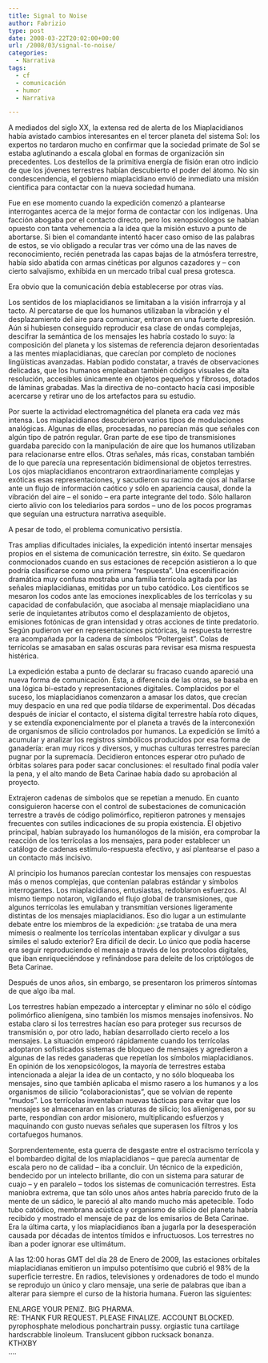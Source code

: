 ```yaml
---
title: Signal to Noise
author: Fabrizio
type: post
date: 2008-03-22T20:02:00+00:00
url: /2008/03/signal-to-noise/
categories:
  - Narrativa
tags:
  - cf
  - comunicación
  - humor
  - Narrativa

---
```

A mediados del siglo XX, la extensa red de alerta de los Miaplacidianos había avistado cambios interesantes en el tercer planeta del sistema Sol: los expertos no tardaron mucho en confirmar que la sociedad primate de Sol se estaba aglutinando a escala global en formas de organización sin precedentes. Los destellos de la primitiva energía de fisión eran otro indicio de que los jóvenes terrestres habían descubierto el poder del átomo. No sin condescendencia, el gobierno miaplacidiano envió de inmediato una misión científica para contactar con la nueva sociedad humana.

Fue en ese momento cuando la expedición comenzó a plantearse interrogantes acerca de la mejor forma de contactar con los indígenas. Una facción abogaba por el contacto directo, pero los xenopsicólogos se habían opuesto con tanta vehemencia a la idea que la misión estuvo a punto de abortarse. Si bien el comandante intentó hacer caso omiso de las palabras de estos, se vio obligado a recular tras ver cómo una de las naves de reconocimiento, recién penetrada las capas bajas de la atmósfera terrestre, había sido abatida con armas cinéticas por algunos cazadores y &#8211; con cierto salvajismo, exhibida en un mercado tribal cual presa grotesca.

Era obvio que la comunicación debía establecerse por otras vías.

Los sentidos de los miaplacidianos se limitaban a la visión infrarroja y al tacto. Al percatarse de que los humanos utilizaban la vibración y el desplazamiento del aire para comunicar, entraron en una fuerte depresión. Aún si hubiesen conseguido reproducir esa clase de ondas complejas, descifrar la semántica de los mensajes les habría costado lo suyo: la composición del planeta y los sistemas de referencia dejaron desorientadas a las mentes miaplacidianas, que carecían por completo de nociones lingüísticas avanzadas. Habían podido constatar, a través de observaciones delicadas, que los humanos empleaban también códigos visuales de alta resolución, accesibles únicamente en objetos pequeños y fibrosos, dotados de láminas grabadas. Mas la directiva de no-contacto hacía casi imposible acercarse y retirar uno de los artefactos para su estudio.

Por suerte la actividad electromagnética del planeta era cada vez más intensa. Los miaplacidianos descubrieron varios tipos de modulaciones analógicas. Algunas de ellas, procesadas, no parecían más que señales con algún tipo de patrón regular. Gran parte de ese tipo de transmisiones guardaba parecido con la manipulación de aire que los humanos utilizaban para relacionarse entre ellos. Otras señales, más ricas, constaban también de lo que parecía una representación bidimensional de objetos terrestres. Los ojos miaplacidianos encontraron extraordinariamente complejas y exóticas esas representaciones, y sacudieron su racimo de ojos al hallarse ante un flujo de información caótico y sólo en apariencia causal, donde la vibración del aire &#8211; el sonido &#8211; era parte integrante del todo. Sólo hallaron cierto alivio con los telediarios para sordos &#8211; uno de los pocos programas que seguían una estructura narrativa asequible.

A pesar de todo, el problema comunicativo persistía.

Tras amplias dificultades iniciales, la expedición intentó insertar mensajes propios en el sistema de comunicación terrestre, sin éxito. Se quedaron conmocionados cuando en sus estaciones de recepción asistieron a lo que podría clasificarse como una primera &#8220;respuesta&#8221;. Una escenificación dramática muy confusa mostraba una familia terrícola agitada por las señales miaplacidianas, emitidas por un tubo catódico. Los científicos se mesaron los codos ante las emociones inexplicables de los terrícolas y su capacidad de confabulación, que asociaba al mensaje miaplacidiano una serie de inquietantes atributos como el desplazamiento de objetos, emisiones fotónicas de gran intensidad y otras acciones de tinte predatorio. Según pudieron ver en representaciones pictóricas, la respuesta terrestre era acompañada por la cadena de símbolos &#8220;Poltergeist&#8221;. Colas de terrícolas se amasaban en salas oscuras para revisar esa misma respuesta histérica.

La expedición estaba a punto de declarar su fracaso cuando apareció una nueva forma de comunicación. Ésta, a diferencia de las otras, se basaba en una lógica bi-estado y representaciones digitales. Complacidos por el suceso, los miaplacidianos comenzaron a amasar los datos, que crecían muy despacio en una red que podía tildarse de experimental. Dos décadas después de iniciar el contacto, el sistema digital terrestre había roto diques, y se extendía exponencialmente por el planeta a través de la interconexión de organismos de silicio controlados por humanos. La expedición se limitó a acumular y analizar los registros simbólicos producidos por esa forma de ganadería: eran muy ricos y diversos, y muchas culturas terrestres parecían pugnar por la supremacía. Decidieron entonces esperar otro puñado de órbitas solares para poder sacar conclusiones: el resultado final podía valer la pena, y el alto mando de Beta Carinae había dado su aprobación al proyecto.

Extrajeron cadenas de símbolos que se repetían a menudo. En cuanto consiguieron hacerse con el control de subestaciones de comunicación terrestre a través de código polimórfico, repitieron patrones y mensajes frecuentes con sutiles indicaciones de su propia existencia. El objetivo principal, habían subrayado los humanólogos de la misión, era comprobar la reacción de los terrícolas a los mensajes, para poder establecer un catálogo de cadenas estímulo-respuesta efectivo, y así plantearse el paso a un contacto más incisivo.

Al principio los humanos parecían contestar los mensajes con respuestas más o menos complejas, que contenían palabras estándar y símbolos interrogantes. Los miaplacidianos, entusiastas, redoblaron esfuerzos. Al mismo tiempo notaron, vigilando el flujo global de transmisiones, que algunos terrícolas les emulaban y transmitían versiones ligeramente distintas de los mensajes miaplacidianos. Eso dio lugar a un estimulante debate entre los miembros de la expedición: ¿se trataba de una mera mímesis o realmente los terrícolas intentaban explicar y divulgar a sus símiles el saludo exterior? Era difícil de decir. Lo único que podía hacerse era seguir reproduciendo el mensaje a través de los protocolos digitales, que iban enriqueciéndose y refinándose para deleite de los criptólogos de Beta Carinae.

Después de unos años, sin embargo, se presentaron los primeros síntomas de que algo iba mal.

Los terrestres habían empezado a interceptar y eliminar no sólo el código polimórfico alienígena, sino también los mismos mensajes inofensivos. No estaba claro si los terrestres hacían eso para proteger sus recursos de transmisión o, por otro lado, habían desarrollado cierto recelo a los mensajes. La situación empeoró rápidamente cuando los terrícolas adoptaron sofisticados sistemas de bloqueo de mensajes y agredieron a algunas de las redes ganaderas que repetían los símbolos miaplacidianos. En opinión de los xenopsicólogos, la mayoría de terrestres estaba intencionada a alejar la idea de un contacto, y no sólo bloqueaba los mensajes, sino que también aplicaba el mismo rasero a los humanos y a los organismos de silicio &#8220;colaboracionistas&#8221;, que se volvían de repente &#8220;mudos&#8221;. Los terrícolas inventaban nuevas tácticas para evitar que los mensajes se almacenaran en las criaturas de silicio; los alienígenas, por su parte, respondían con ardor misionero, multiplicando esfuerzos y maquinando con gusto nuevas señales que superasen los filtros y los cortafuegos humanos.

Sorprendentemente, esta guerra de desgaste entre el ostracismo terrícola y el bombardeo digital de los miaplacidianos &#8211; que parecía aumentar de escala pero no de calidad &#8211; iba a concluir. Un técnico de la expedición, bendecido por un intelecto brillante, dio con un sistema para saturar de cuajo &#8211; y en paralelo &#8211; todos los sistemas de comunicación terrestres. Esta maniobra extrema, que tan sólo unos años antes habría parecido fruto de la mente de un sádico, le pareció al alto mando mucho más apetecible. Todo tubo catódico, membrana acústica y organismo de silicio del planeta habría recibido y mostrado el mensaje de paz de los emisarios de Beta Carinae. Era la última carta, y los miaplacidianos iban a jugarla por la desesperación causada por décadas de intentos tímidos e infructuosos. Los terrestres no iban a poder ignorar ese ultimátum.

A las 12:00 horas GMT del día 28 de Enero de 2009, las estaciones orbitales miaplacidianas emitieron un impulso potentísimo que cubrió el 98% de la superficie terrestre. En radios, televisiones y ordenadores de todo el mundo se reprodujo un único y claro mensaje, una serie de palabras que iban a alterar para siempre el curso de la historia humana. Fueron las siguientes:

ENLARGE YOUR PENIZ. BIG PHARMA.  
RE: THANK FUR REQUEST. PLEASE FINALIZE. ACCOUNT BLOCKED.  
pyrophosphate melodious ponchartrain pussy. orgiastic tuna cartilage hardscrabble linoleum. Translucent gibbon rucksack bonanza.  
KTHXBY  
&#8230;.